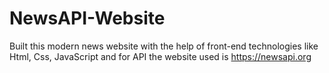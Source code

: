 # NewsAPI-Website
Built this modern news website with the help of front-end technologies like Html, Css, JavaScript and for  API the website used is https://newsapi.org 
